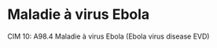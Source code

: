 Maladie à virus Ebola
=====================

CIM 10: A98.4 Maladie à virus Ebola (Ebola virus disease EVD)

